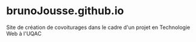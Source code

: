 # brunoJousse.github.io
Site de création de covoiturages dans le cadre d'un projet en Technologie Web à l'UQAC
